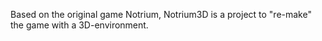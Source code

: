 Based on the original game Notrium, Notrium3D is a project to "re-make" the game with a 3D-environment.